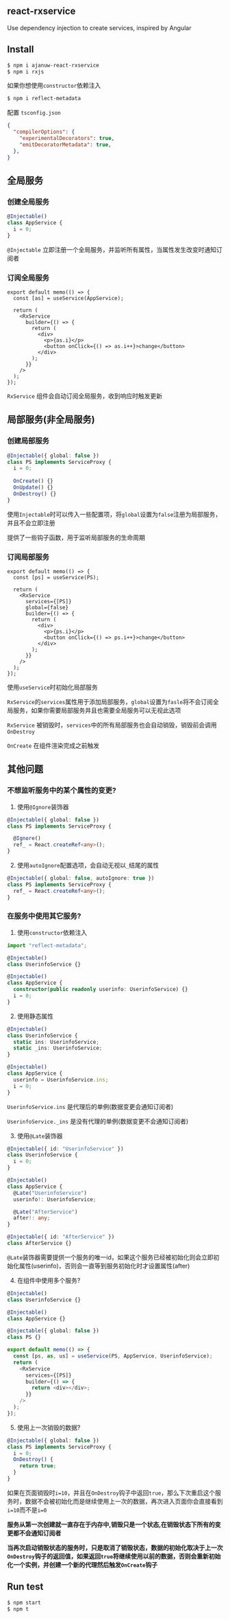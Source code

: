 ## react-rxservice

Use dependency injection to create services, inspired by Angular

## Install
```sh
$ npm i ajanuw-react-rxservice
$ npm i rxjs
```

如果你想使用`constructor`依赖注入

```sh
$ npm i reflect-metadata
```

配置 `tsconfig.json`

```json
{
  "compilerOptions": {
    "experimentalDecorators": true,
    "emitDecoratorMetadata": true,
  },
}
```

## 全局服务

### 创建全局服务
```ts
@Injectable()
class AppService {
  i = 0;
}
```

`@Injectable` 立即注册一个全局服务，并监听所有属性，当属性发生改变时通知订阅者

### 订阅全局服务
```tsx
export default memo(() => {
  const [as] = useService(AppService);

  return (
    <RxService
      builder={() => {
        return (
          <div>
            <p>{as.i}</p>
            <button onClick={() => as.i++}>change</button>
          </div>
        );
      }}
    />
  );
});
```

`RxService` 组件会自动订阅全局服务，收到响应时触发更新


## 局部服务(非全局服务)

### 创建局部服务

```ts
@Injectable({ global: false })
class PS implements ServiceProxy {
  i = 0;
  
  OnCreate() {}
  OnUpdate() {}
  OnDestroy() {}
}
```

使用`Injectable`时可以传入一些配置项，将`global`设置为`false`注册为局部服务，并且不会立即注册

提供了一些钩子函数，用于监听局部服务的生命周期


### 订阅局部服务

```tsx
export default memo(() => {
  const [ps] = useService(PS);

  return (
    <RxService
      services={[PS]}
      global={false}
      builder={() => {
        return (
          <div>
            <p>{ps.i}</p>
            <button onClick={() => ps.i++}>change</button>
          </div>
        );
      }}
    />
  );
});
```

使用`useService`时初始化局部服务

`RxService`的`services`属性用于添加局部服务，`global`设置为`fasle`将不会订阅全局服务，如果你需要局部服务并且也需要全局服务可以无视此选项

`RxService` 被销毁时，`services`中的所有局部服务也会自动销毁，销毁前会调用 `OnDestroy`

`OnCreate` 在组件渲染完成之前触发

## 其他问题

### 不想监听服务中的某个属性的变更?

  1. 使用`@Ignore`装饰器
  ```ts
  @Injectable({ global: false })
  class PS implements ServiceProxy {

    @Ignore()
    ref_ = React.createRef<any>();
  }
  ```

   2. 使用`autoIgnore`配置选项，会自动无视以`_`结尾的属性
  ```ts
  @Injectable({ global: false, autoIgnore: true })
  class PS implements ServiceProxy {
    ref_ = React.createRef<any>();
  }
  ```

### 在服务中使用其它服务?

  1. 使用`constructor`依赖注入
  ```ts
  import "reflect-metadata";

  @Injectable()
  class UserinfoService {}

  @Injectable()
  class AppService {
    constructor(public readonly userinfo: UserinfoService) {}
    i = 0;
  }
  ```

  2. 使用静态属性
  ```ts
  @Injectable()
  class UserinfoService {
    static ins: UserinfoService;
    static _ins: UserinfoService;
  }

  @Injectable()
  class AppService {
    userinfo = UserinfoService.ins;
    i = 0;
  }
  ```
   `UserinfoService.ins` 是代理后的单例(数据变更会通知订阅者)

   `UserinfoService._ins` 是没有代理的单例(数据变更不会通知订阅者)

  3. 使用`@Late`装饰器
  ```ts
  @Injectable({ id: "UserinfoService" })
  class UserinfoService {
    i = 0;
  }

  @Injectable()
  class AppService {
    @Late("UserinfoService")
    userinfo!: UserinfoService;

    @Late("AfterService")
    after!: any;
  }

  @Injectable({ id: "AfterService" })
  class AfterService {}
  ```

  `@Late`装饰器需要提供一个服务的唯一id，如果这个服务已经被初始化则会立即初始化属性(userinfo)，否则会一直等到服务初始化时才设置属性(after)

  4. 在组件中使用多个服务?
  ```ts
  @Injectable()
  class UserinfoService {}

  @Injectable()
  class AppService {}

  @Injectable({ global: false })
  class PS {}

  export default memo(() => {
    const [ps, as, us] = useService(PS, AppService, UserinfoService);
    return (
      <RxService
        services={[PS]}
        builder={() => {
          return <div></div>;
        }}
      />
    );
  });
  ```

  5. 使用上一次销毁的数据?
  ```ts
  @Injectable({ global: false })
  class PS implements ServiceProxy {
    i = 0;
    OnDestroy() {
      return true;
    }
  }
  ```

  如果在页面销毁时`i=10`，并且在`OnDestroy`钩子中返回`true`，那么下次重启这个服务时，数据不会被初始化而是继续使用上一次的数据，再次进入页面你会直接看到`i=10`而不是`i=0`

**服务从第一次创建就一直存在于内存中,销毁只是一个状态,在销毁状态下所有的变更都不会通知订阅者**

**当再次启动销毁状态的服务时，只是取消了销毁状态，数据的初始化取决于上一次`OnDestroy`钩子的返回值，如果返回`true`将继续使用以前的数据，否则会重新初始化一个实例，并创建一个新的代理然后触发`OnCreate`钩子**


## Run test
```sh
$ npm start
$ npm t
```